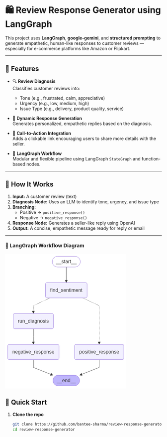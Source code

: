 # 🛍️ Review Response Generator using LangGraph

This project uses **LangGraph**, **google-gemini**, and **structured prompting** to generate empathetic, human-like responses to customer reviews — especially for e-commerce platforms like Amazon or Flipkart.

---

## 📌 Features

- 🔍 **Review Diagnosis**  
  Classifies customer reviews into:
  - Tone (e.g., frustrated, calm, appreciative)
  - Urgency (e.g., low, medium, high)
  - Issue Type (e.g., delivery, product quality, service)

- 🤖 **Dynamic Response Generation**  
  Generates personalized, empathetic replies based on the diagnosis.

- 🔗 **Call-to-Action Integration**  
  Adds a clickable link encouraging users to share more details with the seller.

- 🔄 **LangGraph Workflow**  
  Modular and flexible pipeline using LangGraph `StateGraph` and function-based nodes.

---

## 🧠 How It Works

1. **Input:** A customer review (text)
2. **Diagnosis Node:** Uses an LLM to identify tone, urgency, and issue type
3. **Branching:**  
   - Positive → `positive_response()`  
   - Negative → `negative_response()`
4. **Response Node:** Generates a seller-like reply using OpenAI
5. **Output:** A concise, empathetic message ready for reply or email

---

### 🧭 LangGraph Workflow Diagram

![LangGraph Flowchart](images/langgraph-workflow.png)

## 🚀 Quick Start

1. **Clone the repo**
   ```bash
   git clone https://github.com/bantee-sharma/review-response-generator.git
   cd review-response-generator


